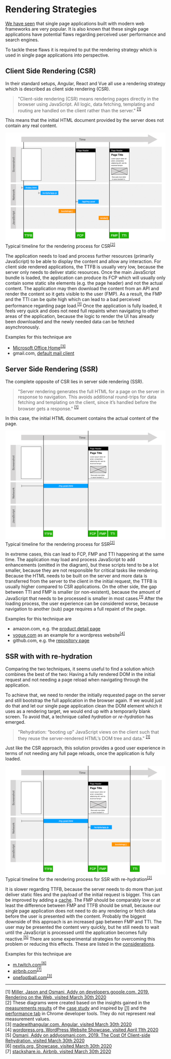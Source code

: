 # Rendering Strategies

[We have seen](./motivation) that single page applications built with modern web frameworks are very popular.
It is also known that these single page applications have potential flaws regarding perceived user performance and search engines.

To tackle these flaws it is required to put the rendering strategy which is used in single page applications into perspective.

## Client Side Rendering (CSR)

In their standard setups, Angular, React and Vue all use a rendering strategy which is described as client side rendering (CSR).

> "Client-side rendering (CSR) means rendering pages directly in the browser using JavaScript. All logic, data fetching, templating and routing are handled on the client rather than the server." <sup>[[1]](#ref-1)</sup>

This means that the initial HTML document provided by the server does not contain any real content.

<p class="image">
<img src="./timeline-csr.png"/>
Typical timeline for the rendering process for CSR<sup><a href="#ref-2">[2]</a></sup>  
</p>

The application needs to load and process further resources (primarily JavaScript) to be able to display the content and allow any interaction.
For client side rendered applications, the TTFB is usually very low, because the server only needs to deliver static resources.
Once the main JavaScript bundle is loaded, the application can produce its FCP which will usually only contain some static site elements (e.g. the page header) and not the actual content.
The application may then download the content from an API and render the content so it gets visible to the user (FMP).
As a result, the FMP and the TTI can be quite high which can lead to a bad perceived performance regarding page load.<sup>[[1]](#ref-1)</sup>
Once the application is fully loaded, it feels very quick and does not need full repaints when navigating to other areas of the application, because the logic to render the UI has already been downloaded and the newly needed data can be fetched asynchronously.

Examples for this technique are
* [Microsoft Office Home](https://www.office.com/apps)<sup><a href="#ref-3">[3]</a></sup>
* gmail.com, [default mail client](https://gmail.com) 

## Server Side Rendering (SSR)

The complete opposite of CSR lies in server side rendering (SSR).
  
> "Server rendering generates the full HTML for a page on the server in response to navigation. This avoids additional round-trips for data fetching and templating on the client, since it’s handled before the browser gets a response." <sup>[[1]](#ref-1)</sup>

In this case, the initial HTML document contains the actual content of the page.

<p class="image">
<img src="./timeline-ssr.png"/>
Typical timeline for the rendering process for SSR<sup><a href="#ref-2">[2]</a></sup>  
</p>

In extreme cases, this can lead to FCP, FMP and TTI happening at the same time.
The application may load and process JavaScript to add enhancements (omitted in the diagram), but these scripts tend to be a lot smaller, because they are not responsible for critical tasks like rendering.
Because the HTML needs to be built on the server and more data is transferred from the server to the client in the initial request, the TTFB is usually higher compared to CSR applications.
On the other side, the gap between TTI and FMP is smaller (or non-existent), because the amount of JavaScript that needs to be processed is smaller in most cases.<sup>[[1]](#ref-1)</sup>
After the loading process, the user experience can be considered worse, because navigation to another (sub) page requires a full repaint of the page.

Examples for this technique are
* amazon.com, e.g. the [product detail page](https://www.amazon.de/Clean-Code-Handbook-Software-Craftsmanship/dp/0132350882)
* [vogue.com](https://vogue.com) as an example for a wordpress website<sup><a href="#ref-4">[4]</a></sup>
* github.com, e.g. the [repository page](https://github.com/glutengo/rendering-strategies)

## SSR with with re-hydration

Comparing the two techniques, it seems useful to find a solution which combines the best of the two:
Having a fully rendered DOM in the initial request and not needing a page reload when navigating through the application.

To achieve that, we need to render the initially requested page on the server and still bootstrap the full application in the browser again.
If we would just do that and let our single page application clean the DOM element which it uses as a rendering target, we would end up with a temporarily blank screen.
To avoid that, a technique called *hydration* or *re-hydration* has emerged.

> "Rehydration: “booting up” JavaScript views on the client such that they reuse the server-rendered HTML’s DOM tree and data." <sup>[[1]](#ref-1)</sup> 
 
Just like the CSR approach, this solution provides a good user experience in terms of not needing any full page reloads, once the application is fully loaded.

<p class="image">
<img src="./timeline-ssr-hydration.png"/>
Typical timeline for the rendering process for SSR with re-hydration<sup><a href="#ref-2">[2]</a></sup>
</p>

It is slower regarding TTFB, because the server needs to do more than just deliver static files and the payload of the initial request is bigger.
This can be improved by adding a [cache](./considerations#caching).
The FMP should be comparably low or at least the difference between FMP and TTFB should be small, because our single page application does not need to do any rendering or fetch data before the user is presented with the content.
Probably the biggest downside of this approach is an increased gap between FMP and TTI. 
The user may be presented the content very quickly, but he still needs to wait until the JavaScript is processed until the application becomes fully reactive.<sup>[[5]](#ref-5)</sup>
There are some experimental strategies for overcoming this problem or reducing this effects. 
These are listed in the [considerations](./considerations#(re-)hydration).

Examples for this technique are
* [m.twitch.com](https://m.twitch.tv)<sup><a href="#ref-6">[6]</a></sup>
* [airbnb.com](https://www.airbnb.com/)<sup><a href="#ref-7">[7]</a></sup>
* [onefootball.com](https://onefootball.com/)<sup><a href="#ref-3">[3]</a></sup>
  
<hr/> 
  
<a name="ref-1">[1]</a> [Miller, Jason and Osmani, Addy on developers.gooole.com. 2019. Rendering on the Web, visited March 30th 2020](https://developers.google.com/web/updates/2019/02/rendering-on-the-web)  
<a name="ref-2">[2]</a> These diagrams were created based on the insights gained in the [measurements results](./results) of the [case study](./case-study) and inspired by [[1]](#ref-1) and the [performance tab](https://developers.google.com/web/tools/chrome-devtools/evaluate-performance) in Chrome developer tools. 
They do not represent real measurement values.   
<a name="ref-3">[3]</a> [madewithangular.com. Angular. visited March 30th 2020](https://www.madewithangular.com/categories/angular/)  
<a name="ref-4">[4]</a> [wordpress.org. WordPress Website Showcase. visited April 11th 2020](https://wordpress.org/showcase/)  
<a name="ref-5">[5]</a> [Osmani, Addy on addyosmani.com. 2019. The Cost Of Client-side Rehydration. visited March 30th 2020](https://addyosmani.com/blog/rehydration/)  
<a name="ref-6">[6]</a> [nextjs.org. Showcase. visited March 30th 2020](https://nextjs.org/showcase)  
<a name="ref-7">[7]</a> [stackshare.io. Airbnb. visited March 30th 2020](https://stackshare.io/airbnb/airbnb)  
